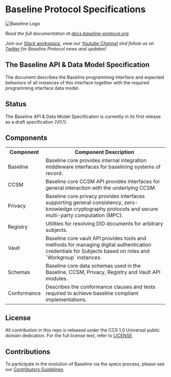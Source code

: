 # Baseline Protocol Specifications

![Baseline Logo](https://raw.githubusercontent.com/ethereum-oasis/baseline/master/docs/assets/baseline-logo/Web/examples/PNGs/horizontal/baselineHorizontal-Logo-FullColor.png)

*Read the full documentation at [docs.baseline-protocol.org](https://docs.baseline-protocol.org/).*

*Join our [Slack workspace](https://communityinviter.com/apps/ethereum-baseline/join-us), view our [Youtube Channel](https://www.youtube.com/channel/UCPkZ73TH69tMBaC111wxHYw) and follow us on [Twitter](https://twitter.com/baselineproto) for Baseline Protocol news and updates!* 

## The Baseline API & Data Model Specification

The document describes the Baseline programming interface and expected behaviors of all instances of this interface together with the required programming interface data model.

## Status

The Baseline API & Data Model Specification is currently in its first release as a draft specification (V0.1).

## Components

<table>
<tr>
    <th>Component</th>
    <th>Component Description</th>
  </tr>
  <tr>
    <td>Baseline</td>
    <td> Baseline core provides internal integration middleware interfaces for baselining systems of record.</td>
  </tr>
  <tr>
    <td>CCSM</td>
    <td>Baseline core CCSM API provides interfaces for general interaction with the underlying CCSM.</td>
  </tr>
  <tr>
    <td>Privacy</td>
    <td>Baseline core privacy provides interfaces supporting general consistency, zero-knowledge cryptography protocols and secure multi-party computation (MPC).</td>
  </tr>
  <tr>
    <td>Registry</td>
    <td>Utilities for resolving DID documents for arbitrary subjects.</td>
  </tr>
  <tr>
    <td>Vault</td>
    <td>Baseline core vault API provides tools and methods for managing digital authentication credentials for Subjects based on roles and `Workgroup` instances.</td>
  </tr>
  <tr>
    <td>Schemas</td>
    <td>Baseline core data schemas used in the Baseline, CCSM, Privacy, Registry and Vault API modules.</td>
  </tr>
  <tr>
    <td>Conformance</td>
    <td>Describes the conformance clauses and tests required to achieve baseline compliant implementations.</td>
  </tr>
</table>

## License

All contribution in this repo is released under the CC0 1.0 Universal public domain dedication. For the full license text, refer to [LICENSE](https://github.com/ethereum-oasis/baseline/blob/master/LICENSE).

## Contributions

To participate in the evolution of Baseline via the specs process, please see our [Contributors Guidelines](https://docs.baseline-protocol.org/community/contributors).

